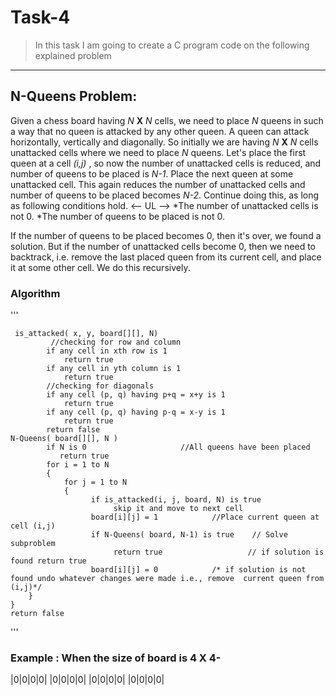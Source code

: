 # Task-4
<!-- Blockquote -->
>In this task I am going to create a C program code on the following explained problem
<!-- Horizontal Rule -->
---
## N-Queens Problem:
<!-- Strong --><!-- Italics -->
Given a chess board having *N* **X** *N* cells, we need to place *N* queens in such a way that no queen is attacked by any other queen. A queen can attack horizontally, vertically and diagonally.
So initially we are having *N* **X** *N* cells unattacked cells where we need to place *N* queens. Let's place the first queen at a cell *(i,j)* , so now the number of unattacked cells is reduced, and number of queens to be placed is *N-1*. Place the next queen at some unattacked cell. This again reduces the number of unattacked cells and number of queens to be placed becomes *N-2*. Continue doing this, as long as following conditions hold.
<-- UL -->
*The number of unattacked cells is not 0.
*The number of queens to be placed is not 0.

If the number of queens to be placed becomes 0, then it's over, we found a solution. But if the number of unattacked cells become 0, then we need to backtrack, i.e. remove the last placed queen from its current cell, and place it at some other cell. We do this recursively.

### Algorithm
<!-- Github Markdown -->
<!-- Code Blocks -->
'''

     is_attacked( x, y, board[][], N)
             //checking for row and column
            if any cell in xth row is 1
                return true
            if any cell in yth column is 1
                return true
            //checking for diagonals
            if any cell (p, q) having p+q = x+y is 1          
                return true
            if any cell (p, q) having p-q = x-y is 1
                return true
            return false
    N-Queens( board[][], N )
            if N is 0                     //All queens have been placed
               return true
            for i = 1 to N 
            {
                for j = 1 to N 
                {
                      if is_attacked(i, j, board, N) is true
                           skip it and move to next cell
                      board[i][j] = 1            //Place current queen at cell (i,j)
                      if N-Queens( board, N-1) is true    // Solve subproblem
                           return true                   // if solution is found return true
                      board[i][j] = 0            /* if solution is not found undo whatever changes were made i.e., remove  current queen from (i,j)*/
        }
    }
    return false
'''
### Example : When the size of board is 4 X 4-
<!-- Tables -->
|0|0|0|0|
|0|0|0|0|
|0|0|0|0|
|0|0|0|0|
